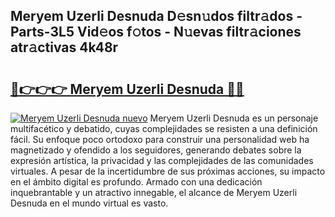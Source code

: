## Meryem Uzerli Desnuda D𝚎sn𝚞dos filtr𝚊dos - Parts-3L5 Vid𝚎os f𝚘tos - N𝚞evas filtr𝚊ciones atr𝚊ctivas 4k48r

# <h2><a href="http://mbcpdf.tromn.icu/?c=Meryem+Uzerli+Desnuda">🔗👉👉👉 Meryem Uzerli Desnuda 🔗🔗</a></h2>

[![Meryem Uzerli Desnuda nuevo](https://i.imgur.com/pEAQMta.gif)](http://mbcpdf.tromn.icu/?c=Meryem+Uzerli+Desnuda)
Meryem Uzerli Desnuda es un personaje multifacético y debatido, cuyas complejidades se resisten a una definición fácil.  Su enfoque poco ortodoxo para construir una personalidad web ha magnetizado y ofendido a los seguidores, generando debates sobre la expresión artística, la privacidad y las complejidades de las comunidades virtuales. A pesar de la incertidumbre de sus próximas acciones, su impacto en el ámbito digital es profundo. Armado con una dedicación inquebrantable y un atractivo innegable, el alcance de Meryem Uzerli Desnuda en el mundo virtual es vasto.
